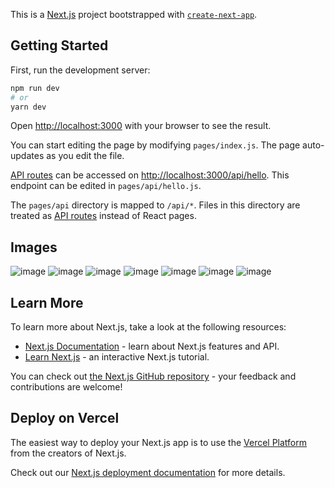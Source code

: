 This is a [Next.js](https://nextjs.org/) project bootstrapped with [`create-next-app`](https://github.com/vercel/next.js/tree/canary/packages/create-next-app).

## Getting Started

First, run the development server:

```bash
npm run dev
# or
yarn dev
```

Open [http://localhost:3000](http://localhost:3000) with your browser to see the result.

You can start editing the page by modifying `pages/index.js`. The page auto-updates as you edit the file.

[API routes](https://nextjs.org/docs/api-routes/introduction) can be accessed on [http://localhost:3000/api/hello](http://localhost:3000/api/hello). This endpoint can be edited in `pages/api/hello.js`.

The `pages/api` directory is mapped to `/api/*`. Files in this directory are treated as [API routes](https://nextjs.org/docs/api-routes/introduction) instead of React pages.

## Images
![image](https://user-images.githubusercontent.com/71866850/176746937-50e15cda-1e55-4b5a-b7c1-80b1866dbbcc.png)
![image](https://user-images.githubusercontent.com/71866850/176747062-abdb8b3a-c074-4a58-996b-a27cd4d24e11.png)
![image](https://user-images.githubusercontent.com/71866850/176747279-4bfba121-3a4b-4783-9114-fbd859f1d851.png)
![image](https://user-images.githubusercontent.com/71866850/176747461-697e68b0-e1d5-4dcd-8e0f-7da66c9a1213.png)
![image](https://user-images.githubusercontent.com/71866850/176747559-7311d5f9-db79-4a76-8ab1-f3db1872fb5d.png)
![image](https://user-images.githubusercontent.com/71866850/176747630-22ccae8e-8497-4697-b9cd-374b5243d4df.png)
![image](https://user-images.githubusercontent.com/71866850/176747691-5354e611-592e-420d-86b6-b60841efce4f.png)


## Learn More

To learn more about Next.js, take a look at the following resources:

- [Next.js Documentation](https://nextjs.org/docs) - learn about Next.js features and API.
- [Learn Next.js](https://nextjs.org/learn) - an interactive Next.js tutorial.

You can check out [the Next.js GitHub repository](https://github.com/vercel/next.js/) - your feedback and contributions are welcome!

## Deploy on Vercel

The easiest way to deploy your Next.js app is to use the [Vercel Platform](https://vercel.com/new?utm_medium=default-template&filter=next.js&utm_source=create-next-app&utm_campaign=create-next-app-readme) from the creators of Next.js.

Check out our [Next.js deployment documentation](https://nextjs.org/docs/deployment) for more details.
